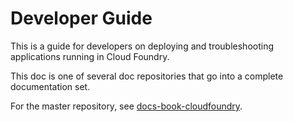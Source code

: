 Developer Guide
====

This is a guide for developers on deploying and troubleshooting applications running in Cloud Foundry.

This doc is one of several doc repositories that go into a complete documentation set.

For the master repository, see [docs-book-cloudfoundry](https://github.com/cloudfoundry/docs-book-cloudfoundry).

